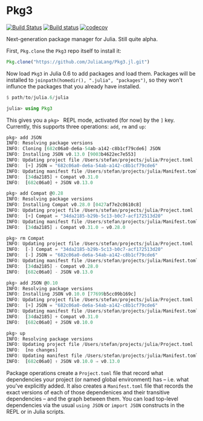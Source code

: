 # Pkg3

[![Build Status](https://travis-ci.org/JuliaLang/Pkg3.jl.svg?branch=master)](https://travis-ci.org/JuliaLang/Pkg3.jl) [![Build status](https://ci.appveyor.com/api/projects/status/ywiwk98gvye1ov6x/branch/master?svg=true)](https://ci.appveyor.com/project/KristofferC/pkg3-jl-li0m6/branch/master) [![codecov](https://codecov.io/gh/JuliaLang/Pkg3.jl/branch/master/graph/badge.svg)](https://codecov.io/gh/JuliaLang/Pkg3.jl)

Next-generation package manager for Julia. Still quite alpha.

First, `Pkg.clone` the `Pkg3` repo itself to install it:

```jl
Pkg.clone("https://github.com/JuliaLang/Pkg3.jl.git")
```

Now load `Pkg3` in Julia 0.6 to add packages and load them.
Packages will be installed to `joinpath(homedir(), ".julia", "packages")`, so they won't influnce the packages that you already have installed.

```jl
$ path/to/julia.6/julia

julia> using Pkg3
```


This gives you a `pkg> ` REPL mode, activated (for now) by the `]` key. Currently, this supports three operations: `add`, `rm` and `up`:

```jl
pkg> add JSON
INFO: Resolving package versions
INFO: Cloning [682c06a0-de6a-54ab-a142-c8b1cf79cde6] JSON
INFO: Installing JSON v0.13.0 [9003b4622ec7e553]
INFO: Updating project file /Users/stefan/projects/julia/Project.toml
INFO:  [+] JSON = "682c06a0-de6a-54ab-a142-c8b1cf79cde6"
INFO: Updating manifest file /Users/stefan/projects/julia/Manifest.toml
INFO:  [34da2185] + Compat v0.31.0
INFO:  [682c06a0] + JSON v0.13.0

pkg> add Compat @0.28
INFO: Resolving package versions
INFO: Installing Compat v0.28.0 [0427af7e2c8610c8]
INFO: Updating project file /Users/stefan/projects/julia/Project.toml
INFO:  [+] Compat = "34da2185-b29b-5c13-b0c7-acf172513d20"
INFO: Updating manifest file /Users/stefan/projects/julia/Manifest.toml
INFO:  [34da2185] ↓ Compat v0.31.0 ⇒ v0.28.0

pkg> rm Compat
INFO: Updating project file /Users/stefan/projects/julia/Project.toml
INFO:  [-] Compat = "34da2185-b29b-5c13-b0c7-acf172513d20"
INFO:  [-] JSON = "682c06a0-de6a-54ab-a142-c8b1cf79cde6"
INFO: Updating manifest file /Users/stefan/projects/julia/Manifest.toml
INFO:  [34da2185] - Compat v0.28.0
INFO:  [682c06a0] - JSON v0.13.0

pkg> add JSON @0.10
INFO: Resolving package versions
INFO: Installing JSON v0.10.0 [77699b5cc09b169c]
INFO: Updating project file /Users/stefan/projects/julia/Project.toml
INFO:  [+] JSON = "682c06a0-de6a-54ab-a142-c8b1cf79cde6"
INFO: Updating manifest file /Users/stefan/projects/julia/Manifest.toml
INFO:  [34da2185] + Compat v0.31.0
INFO:  [682c06a0] + JSON v0.10.0

pkg> up
INFO: Resolving package versions
INFO: Updating project file /Users/stefan/projects/julia/Project.toml
INFO:  [no changes]
INFO: Updating manifest file /Users/stefan/projects/julia/Manifest.toml
INFO:  [682c06a0] ↑ JSON v0.10.0 ⇒ v0.13.0
```

Package operations create a `Project.toml` file that record what dependencies your project (or named global environment) has – i.e. what you've explicitly added. It also creates a `Manifest.toml` file that records the exact versions of each of those dependenices and their transitive dependencies – and the graph between them. You can load top-level dependencies via the usual `using JSON` or `import JSON` constructs in the REPL or in Julia scripts.
